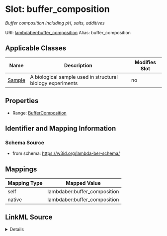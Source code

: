 

# Slot: buffer_composition 


_Buffer composition including pH, salts, additives_





URI: [lambdaber:buffer_composition](https://w3id.org/lambda-ber-schema/buffer_composition)
Alias: buffer_composition

<!-- no inheritance hierarchy -->





## Applicable Classes

| Name | Description | Modifies Slot |
| --- | --- | --- |
| [Sample](Sample.md) | A biological sample used in structural biology experiments |  no  |






## Properties

* Range: [BufferComposition](BufferComposition.md)




## Identifier and Mapping Information






### Schema Source


* from schema: https://w3id.org/lambda-ber-schema/




## Mappings

| Mapping Type | Mapped Value |
| ---  | ---  |
| self | lambdaber:buffer_composition |
| native | lambdaber:buffer_composition |




## LinkML Source

<details>
```yaml
name: buffer_composition
description: Buffer composition including pH, salts, additives
from_schema: https://w3id.org/lambda-ber-schema/
rank: 1000
alias: buffer_composition
owner: Sample
domain_of:
- Sample
range: BufferComposition

```
</details>